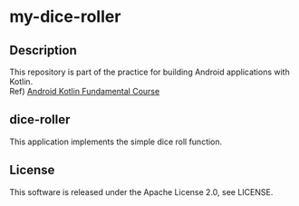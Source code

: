 # my-dice-roller

## Description

This repository is part of the practice for building Android applications with Kotlin.  
Ref) [Android Kotlin Fundamental Course](https://codelabs.developers.google.com/android-kotlin-fundamentals/)  

## dice-roller

This application implements the simple dice roll function.

## License
This software is released under the Apache License 2.0, see LICENSE.